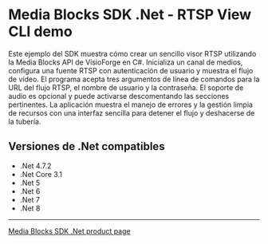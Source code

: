 # Media Blocks SDK .Net - RTSP View CLI demo

Este ejemplo del SDK muestra cómo crear un sencillo visor RTSP utilizando la Media Blocks API de VisioForge en C#. Inicializa un canal de medios, configura una fuente RTSP con autenticación de usuario y muestra el flujo de vídeo. El programa acepta tres argumentos de línea de comandos para la URL del flujo RTSP, el nombre de usuario y la contraseña. El soporte de audio es opcional y puede activarse descomentando las secciones pertinentes. La aplicación muestra el manejo de errores y la gestión limpia de recursos con una interfaz sencilla para detener el flujo y deshacerse de la tubería.

## Versiones de .Net compatibles

- .Net 4.7.2
- .Net Core 3.1
- .Net 5
- .Net 6
- .Net 7
- .Net 8

---

[Media Blocks SDK .Net product page](https://www.visioforge.com/media-blocks-sdk)